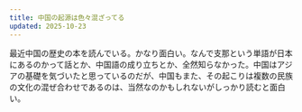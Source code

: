 ```yaml
---
title: 中国の起源は色々混ざってる
updated: 2025-10-23
---
```

最近中国の歴史の本を読んでいる。かなり面白い。なんで支那という単語が日本にあるのかって話とか、中国語の成り立ちとか、全然知らなかった。中国はアジアの基礎を気づいたと思っているのだが、中国もまた、その起こりは複数の民族の文化の混ぜ合わせであるのは、当然なのかもしれないがしっかり読むと面白い。